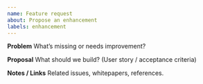 ```yaml
---
name: Feature request
about: Propose an enhancement
labels: enhancement
---
```


**Problem**
What’s missing or needs improvement?

**Proposal**
What should we build? (User story / acceptance criteria)

**Notes / Links**
Related issues, whitepapers, references.

